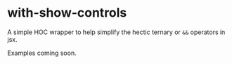 # with-show-controls

A simple HOC wrapper to help simplify the hectic ternary or `&&` operators in jsx.

Examples coming soon.
